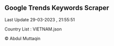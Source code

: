 

## Google Trends Keywords Scraper 
 
Last Update 29-03-2023 , 21:55:51

Country List :
VIETNAM.json



© Abdul Muttaqin 
